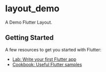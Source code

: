 # layout_demo

A Demo Flutter Layout.

## Getting Started

A few resources to get you started with Flutter:

-   [Lab: Write your first Flutter app](https://flutter.dev/docs/get-started/codelab)
-   [Cookbook: Useful Flutter samples](https://flutter.dev/docs/cookbook)
